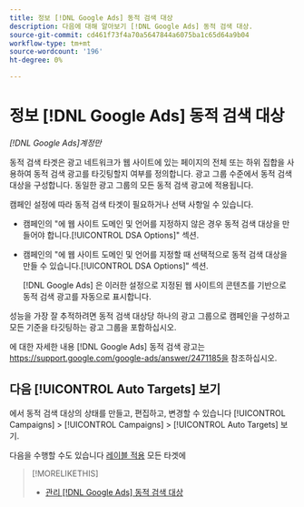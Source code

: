 ```yaml
---
title: 정보 [!DNL Google Ads] 동적 검색 대상
description: 다음에 대해 알아보기 [!DNL Google Ads] 동적 검색 대상.
source-git-commit: cd461f73f4a70a5647844a6075ba1c65d64a9b04
workflow-type: tm+mt
source-wordcount: '196'
ht-degree: 0%

---
```


# 정보 [!DNL Google Ads] 동적 검색 대상

*[!DNL Google Ads]계정만*

동적 검색 타겟은 광고 네트워크가 웹 사이트에 있는 페이지의 전체 또는 하위 집합을 사용하여 동적 검색 광고를 타깃팅할지 여부를 정의합니다. 광고 그룹 수준에서 동적 검색 대상을 구성합니다. 동일한 광고 그룹의 모든 동적 검색 광고에 적용됩니다.

캠페인 설정에 따라 동적 검색 타겟이 필요하거나 선택 사항일 수 있습니다.

* 캠페인의 &quot;에 웹 사이트 도메인 및 언어를 지정하지 않은 경우 동적 검색 대상을 만들어야 합니다.[!UICONTROL DSA Options]&quot; 섹션.

* 캠페인의 &quot;에 웹 사이트 도메인 및 언어를 지정할 때 선택적으로 동적 검색 대상을 만들 수 있습니다.[!UICONTROL DSA Options]&quot; 섹션.

   [!DNL Google Ads] 은 이러한 설정으로 지정된 웹 사이트의 콘텐츠를 기반으로 동적 검색 광고를 자동으로 표시합니다.

성능을 가장 잘 추적하려면 동적 검색 대상당 하나의 광고 그룹으로 캠페인을 구성하고 모든 기준을 타깃팅하는 광고 그룹을 포함하십시오.

에 대한 자세한 내용 [!DNL Google Ads] 동적 검색 광고는 https://support.google.com/google-ads/answer/2471185을 참조하십시오.

## 다음 [!UICONTROL Auto Targets] 보기

에서 동적 검색 대상의 상태를 만들고, 편집하고, 변경할 수 있습니다 [!UICONTROL Campaigns] > [!UICONTROL Campaigns] > [!UICONTROL Auto Targets] 보기.

다음을 수행할 수도 있습니다 [레이블 적용](/help/search-social-commerce/campaign-management/label-classifications/classification-values-assign-campaign-management.md) 모든 타겟에

>[!MORELIKETHIS]
>
>* [관리 [!DNL Google Ads] 동적 검색 대상](dynamic-search-target-manage.md)

